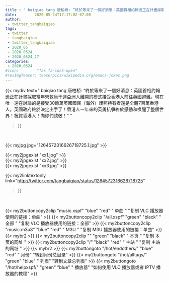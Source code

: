 ```yaml
---
title : " baiqiao tang 唐柏桥: “終於等來了一個好消息：英國首相约翰逊正在計畫採取當年營救烏干達亞洲人離開的模式接受香港人前往英國避難。現在唯一還在討論的是接受30餘萬英國國民（海外）護照持有者還是全體7百萬香港人。英國政府終於決定出手了！香港人一年來的英勇抗爭終於感動和喚醒了整個世界！祝賀香港人！向你們致敬！”  "
date:        2020-05-24T17:17:02-07:00
author:
 - twitter_tangbaiqiao
tags:
 - twitter
 - tangbaiqiao
 - twitter_tangbaiqiao
 - 2020_05
 - 2020_0524
 - 2020_0524_17
categories:
 - 2020_0524
#icon:        "fas fa-lock-open"
#resImgTeaser: teaserpics/wikipedia.org/emacs-jokes.png
---
```


{{< mydiv text=" baiqiao tang 唐柏桥: “終於等來了一個好消息：英國首相约翰逊正在計畫採取當年營救烏干達亞洲人離開的模式接受香港人前往英國避難。現在唯一還在討論的是接受30餘萬英國國民（海外）護照持有者還是全體7百萬香港人。英國政府終於決定出手了！香港人一年來的英勇抗爭終於感動和喚醒了整個世界！祝賀香港人！向你們致敬！”  "
>}}
<br>


 {{< myjpg jpg="1264572316626718725.1.jpg" >}}<br> 

{{< my2jpgexist "xx1.jpg" >}}<br>
{{< my2jpgexist "xx2.jpg" >}}<br>
{{< my2jpgexist "xx3.jpg" >}}<br>


{{< my2linktextonly link="http://twitter.com/tangbaiqiao/status/1264572316626718725"
>}}


<br>

{{< my2buttoncopy2clip "music.xspf"        "blue"   "red"    " 单曲 "  "复制 VLC 播放器使用的链接：单曲" >}} {{< my2buttoncopy2clip "/all.xspf"         "green"  "black"  " 全部 "  "复制 VLC 播放器使用的链接：全部" >}} {{< my2buttoncopy2clip "music.m3u8"        "blue"   "red"    " M3U  "    "复制 M3U 播放器使用的链接：单曲" >}} {{< mybr2 >}} {{< my2buttoncopy2clip ""                  "green"  "black"  " 本页 "    "复制 本页的网址 " >}} {{< my2buttoncopy2clip "/"                 "black"  "red"    " 主站 "    "复制 主站的网址 " >}} {{< mybr2 >}} {{< my2buttongoto      "/hot/endothers/"   "blue"   "red"    " 月份"   "转到月份总目录" >}} {{< my2buttongoto      "/hot/alltags/"     "green"  "blue"   " 列表"   "转到文章总列表" >}} {{< my2buttongoto      "/hot/helpxspf/"    "green"  "blue"   " 播放器" "如何使用 VLC 播放器或者 IPTV 播放器的教程" >}} 
